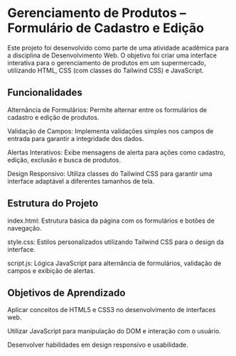 # Gerenciamento de Produtos – Formulário de Cadastro e Edição

Este projeto foi desenvolvido como parte de uma atividade acadêmica para a disciplina de Desenvolvimento Web. O objetivo foi criar uma interface interativa para o gerenciamento de produtos em um supermercado, utilizando HTML, CSS (com classes do Tailwind CSS) e JavaScript.

## Funcionalidades

Alternância de Formulários: Permite alternar entre os formulários de cadastro e edição de produtos.

Validação de Campos: Implementa validações simples nos campos de entrada para garantir a integridade dos dados.

Alertas Interativos: Exibe mensagens de alerta para ações como cadastro, edição, exclusão e busca de produtos.

Design Responsivo: Utiliza classes do Tailwind CSS para garantir uma interface adaptável a diferentes tamanhos de tela.

## Estrutura do Projeto

index.html: Estrutura básica da página com os formulários e botões de navegação.

style.css: Estilos personalizados utilizando Tailwind CSS para o design da interface.

script.js: Lógica JavaScript para alternância de formulários, validação de campos e exibição de alertas.

## Objetivos de Aprendizado

Aplicar conceitos de HTML5 e CSS3 no desenvolvimento de interfaces web.

Utilizar JavaScript para manipulação do DOM e interação com o usuário.

Desenvolver habilidades em design responsivo e usabilidade.